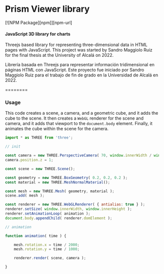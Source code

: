 # Prism Viewer library
[![NPM Package][npm]][npm-url]

#### JavaScript 3D library for charts ####
Threejs based library for representing three-dimensional data in HTML pages with JavaScript. This project was started by Sandro Maggiolo Ruiz for the final thesis at the University of Alcalá on 2022.

Librería basada en Threejs para representar información tridimensional en páginas HTML con JavaScript. Este proyecto fue iniciado por Sandro Maggiolo Ruiz para el trabajo de fin de grado en la Universidad de Alcalá en 2022.

========

### Usage ###

This code creates a scene, a camera, and a geometric cube, and it adds the cube to the scene. It then creates a `WebGL` renderer for the scene and camera, and it adds that viewport to the `document.body` element. Finally, it animates the cube within the scene for the camera.

```javascript
import * as THREE from 'three';

// init

const camera = new THREE.PerspectiveCamera( 70, window.innerWidth / window.innerHeight, 0.01, 10 );
camera.position.z = 1;

const scene = new THREE.Scene();

const geometry = new THREE.BoxGeometry( 0.2, 0.2, 0.2 );
const material = new THREE.MeshNormalMaterial();

const mesh = new THREE.Mesh( geometry, material );
scene.add( mesh );

const renderer = new THREE.WebGLRenderer( { antialias: true } );
renderer.setSize( window.innerWidth, window.innerHeight );
renderer.setAnimationLoop( animation );
document.body.appendChild( renderer.domElement );

// animation

function animation( time ) {

	mesh.rotation.x = time / 2000;
	mesh.rotation.y = time / 1000;

	renderer.render( scene, camera );

}
```